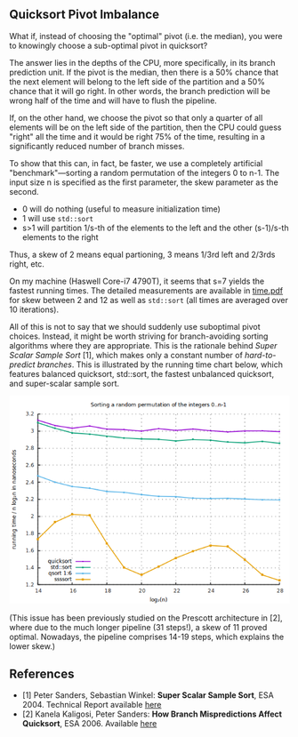## Quicksort Pivot Imbalance

What if, instead of choosing the "optimal" pivot (i.e. the median),
you were to knowingly choose a sub-optimal pivot in quicksort?

The answer lies in the depths of the CPU, more specifically, in its
branch prediction unit. If the pivot is the median, then there is
a 50% chance that the next element will belong to the left side of
the partition and a 50% chance that it will go right. In other words,
the branch prediction will be wrong half of the time and will have
to flush the pipeline.

If, on the other hand, we choose the pivot so that only a quarter
of all elements will be on the left side of the partition, then
the CPU could guess "right" all the time and it would be right 75%
of the time, resulting in a significantly reduced number of branch
misses.

To show that this can, in fact, be faster, we use a completely
artificial "benchmark"—sorting a random permutation of the integers
0 to n-1. The input size n is specified as the first parameter, the
skew parameter as the second.

- 0 will do nothing (useful to measure initialization time)
- 1 will use `std::sort`
- s>1 will partition 1/s-th of the elements to the left and the other (s-1)/s-th elements to the right

Thus, a skew of 2 means equal partioning, 3 means 1/3rd left and 2/3rds right, etc.

On my machine (Haswell Core-i7 4790T), it seems that s=7 yields
the fastest running times. The detailed measurements are available
in [time.pdf](plots/time.pdf) for skew between 2 and 12 as well
as `std::sort` (all times are averaged over 10 iterations).

All of this is not to say that we should suddenly
use suboptimal pivot choices. Instead, it might be worth striving for
branch-avoiding sorting algorithms where they are appropriate. This is
the rationale behind *Super Scalar Sample Sort* [1], which makes only
a constant number of *hard-to-predict branches*. This is illustrated by
the running time chart below, which features balanced quicksort, std::sort,
the fastest unbalanced quicksort, and super-scalar sample sort.

![comparison](/plots/comparison.png)

(This issue has been previously studied on the Prescott architecture in [2],
where due to the much longer pipeline (31 steps!), a skew of 11 proved optimal.
Nowadays, the pipeline comprises 14-19 steps, which explains the lower skew.)

## References
- [1] Peter Sanders, Sebastian Winkel: **Super Scalar Sample Sort**, ESA 2004. Technical
Report available [here](http://people.mpi-inf.mpg.de/~sanders/papers/ssss.ps.gz)
- [2] Kanela Kaligosi, Peter Sanders: **How Branch Mispredictions Affect Quicksort**, ESA 2006.
Available [here](http://algo2.iti.kit.edu/sanders/papers/KalSan06.pdf)
